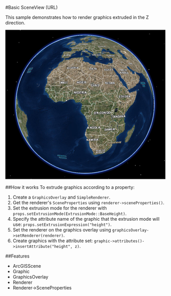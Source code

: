 #Basic SceneView (URL)

This sample demonstrates how to render graphics extruded in the Z direction.

![](screenshot.png)

##How it works
To extrude graphics according to a property:

1. Create a ```GraphicsOverlay``` and ```SimpleRenderer```.
2. Get the renderer's ```SceneProperties``` using ```renderer->sceneProperties()```.
3. Set the extrusion mode for the renderer with ```props.setExtrusionMode(ExtrusionMode::BaseHeight)```.
4. Specify the attribute name of the graphic that the extrusion mode will use: ```props.setExtrusionExpression("height")```.
5. Set the renderer on the graphics overlay using ```graphicsOverlay->setRenderer(renderer)```.
6. Create graphics with the attribute set: ```graphic->attributes()->insertAttribute("height", z)```.

##Features
- ArcGISScene
- Graphic
- GraphicsOverlay
- Renderer
- Renderer->SceneProperties
